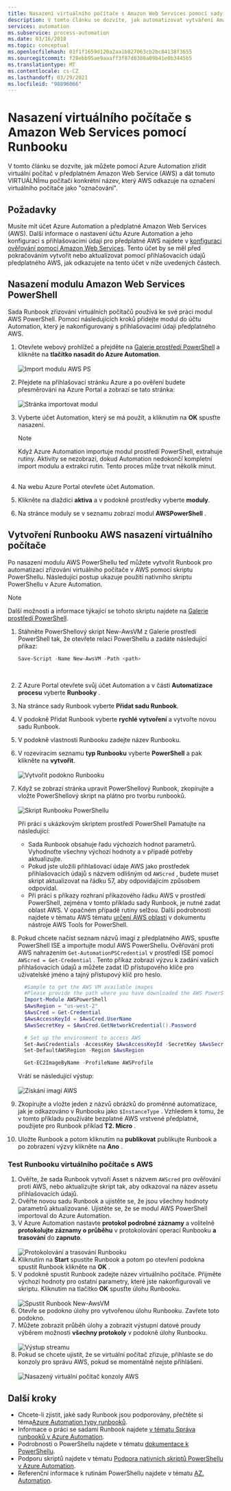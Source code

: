 ```yaml
---
title: Nasazení virtuálního počítače s Amazon Web Services pomocí sady Azure Automation Runbook
description: V tomto článku se dozvíte, jak automatizovat vytváření Amazon Web Servicesch virtuálních počítačů.
services: automation
ms.subservice: process-automation
ms.date: 03/16/2018
ms.topic: conceptual
ms.openlocfilehash: 03f1f1659d120a2aa1b827063cb2bc84138f3655
ms.sourcegitcommit: f28ebb95ae9aaaff3f87d8388a09b41e0b3445b5
ms.translationtype: MT
ms.contentlocale: cs-CZ
ms.lasthandoff: 03/29/2021
ms.locfileid: "98896066"
---
```

# <a name="deploy-an-amazon-web-services-vm-with-a-runbook"></a>Nasazení virtuálního počítače s Amazon Web Services pomocí Runbooku

V tomto článku se dozvíte, jak můžete pomocí Azure Automation zřídit virtuální počítač v předplatném Amazon Web Service (AWS) a dát tomuto VIRTUÁLNÍmu počítači konkrétní název, který AWS odkazuje na označení virtuálního počítače jako "označování".

## <a name="prerequisites"></a>Požadavky

Musíte mít účet Azure Automation a předplatné Amazon Web Services (AWS). Další informace o nastavení účtu Azure Automation a jeho konfiguraci s přihlašovacími údaji pro předplatné AWS najdete v [konfiguraci ověřování pomocí Amazon Web Services](automation-config-aws-account.md). Tento účet by se měl před pokračováním vytvořit nebo aktualizovat pomocí přihlašovacích údajů předplatného AWS, jak odkazujete na tento účet v níže uvedených částech.

## <a name="deploy-amazon-web-services-powershell-module"></a>Nasazení modulu Amazon Web Services PowerShell

Sada Runbook zřizování virtuálních počítačů používá ke své práci modul AWS PowerShell. Pomocí následujících kroků přidejte modul do účtu Automation, který je nakonfigurovaný s přihlašovacími údaji předplatného AWS.  

1. Otevřete webový prohlížeč a přejděte na [Galerie prostředí PowerShell](https://www.powershellgallery.com/packages/AWSPowerShell/) a klikněte na **tlačítko nasadit do Azure Automation**.<br><br> ![Import modulu AWS PS](./media/automation-scenario-aws-deployment/powershell-gallery-download-awsmodule.png)
2. Přejdete na přihlašovací stránku Azure a po ověření budete přesměrováni na Azure Portal a zobrazí se tato stránka:<br><br> ![Stránka importovat modul](./media/automation-scenario-aws-deployment/deploy-aws-powershell-module-parameters.png)
3. Vyberte účet Automation, který se má použít, a kliknutím na **OK** spusťte nasazení.

   > [!NOTE]
   > Když Azure Automation importuje modul prostředí PowerShell, extrahuje rutiny. Aktivity se nezobrazí, dokud Automation nedokončí kompletní import modulu a extrakci rutin. Tento proces může trvat několik minut.  
   > <br>

1. Na webu Azure Portal otevřete účet Automation.
2. Klikněte na dlaždici **aktiva** a v podokně prostředky vyberte **moduly**.
3. Na stránce moduly se v seznamu zobrazí modul **AWSPowerShell** .

## <a name="create-aws-deploy-vm-runbook"></a>Vytvoření Runbooku AWS nasazení virtuálního počítače

Po nasazení modulu AWS PowerShellu teď můžete vytvořit Runbook pro automatizaci zřizování virtuálního počítače v AWS pomocí skriptu PowerShellu. Následující postup ukazuje použití nativního skriptu PowerShellu v Azure Automation.  

> [!NOTE]
> Další možnosti a informace týkající se tohoto skriptu najdete na [Galerie prostředí PowerShell](https://www.powershellgallery.com/packages/New-AwsVM/).
> 

1. Stáhněte PowerShellový skript New-AwsVM z Galerie prostředí PowerShell tak, že otevřete relaci PowerShellu a zadáte následující příkaz:<br>
   ```powershell
   Save-Script -Name New-AwsVM -Path <path>
   ```
   <br>
2. Z Azure Portal otevřete svůj účet Automation a v části **Automatizace procesu** vyberte **Runbooky** .  
3. Na stránce sady Runbook vyberte **Přidat sadu Runbook**.
4. V podokně Přidat Runbook vyberte **rychlé vytvoření** a vytvořte novou sadu Runbook.
5. V podokně vlastnosti Runbooku zadejte název Runbooku.
6. V rozevíracím seznamu **typ Runbooku** vyberte **PowerShell** a pak klikněte na **vytvořit**.<br><br> ![Vytvořit podokno Runbooku](./media/automation-scenario-aws-deployment/runbook-quickcreate-properties.png)
7. Když se zobrazí stránka upravit PowerShellový Runbook, zkopírujte a vložte PowerShellový skript na plátno pro tvorbu runbooků.<br><br> ![Skript Runbooku PowerShellu](./media/automation-scenario-aws-deployment/runbook-powershell-script.png)<br>
   
    Při práci s ukázkovým skriptem prostředí PowerShell Pamatujte na následující:

    * Sada Runbook obsahuje řadu výchozích hodnot parametrů. Vyhodnoťte všechny výchozí hodnoty a v případě potřeby aktualizujte.
    * Pokud jste uložili přihlašovací údaje AWS jako prostředek přihlašovacích údajů s názvem odlišným od `AWScred` , budete muset skript aktualizovat na řádku 57, aby odpovídajícím způsobem odpovídal.  
    * Při práci s příkazy rozhraní příkazového řádku AWS v prostředí PowerShell, zejména v tomto příkladu sady Runbook, je nutné zadat oblast AWS. V opačném případě rutiny selžou. Další podrobnosti najdete v tématu AWS tématu [určení AWS oblasti](https://docs.aws.amazon.com/powershell/latest/userguide/pstools-installing-specifying-region.html) v dokumentu nástroje AWS Tools for PowerShell.  

8. Pokud chcete načíst seznam názvů imagí z předplatného AWS, spusťte PowerShell ISE a importujte modul AWS PowerShellu. Ověřování proti AWS nahrazením `Get-AutomationPSCredential` v prostředí ISE pomocí `AWScred = Get-Credential` . Tento příkaz zobrazí výzvu k zadání vašich přihlašovacích údajů a můžete zadat ID přístupového klíče pro uživatelské jméno a tajný přístupový klíč pro heslo. 

      ```powershell
        #Sample to get the AWS VM available images
        #Please provide the path where you have downloaded the AWS PowerShell module
        Import-Module AWSPowerShell
        $AwsRegion = "us-west-2"
        $AwsCred = Get-Credential
        $AwsAccessKeyId = $AwsCred.UserName
        $AwsSecretKey = $AwsCred.GetNetworkCredential().Password
   
        # Set up the environment to access AWS
        Set-AwsCredentials -AccessKey $AwsAccessKeyId -SecretKey $AwsSecretKey -StoreAs AWSProfile
        Set-DefaultAWSRegion -Region $AwsRegion
   
        Get-EC2ImageByName -ProfileName AWSProfile
      ```
        
    Vrátí se následující výstup:<br><br>
   ![Získání imagí AWS](./media/automation-scenario-aws-deployment/powershell-ise-output.png)<br>  
9. Zkopírujte a vložte jeden z názvů obrázků do proměnné automatizace, jak je odkazováno v Runbooku jako `$InstanceType` . Vzhledem k tomu, že v tomto příkladu používáte bezplatné AWS vrstvené předplatné, použijete pro Runbook příklad **T2. Micro** .  
10. Uložte Runbook a potom kliknutím na **publikovat** publikujte Runbook a po zobrazení výzvy klikněte na **Ano** .

### <a name="test-the-aws-vm-runbook"></a>Test Runbooku virtuálního počítače s AWS

1. Ověřte, že sada Runbook vytvoří Asset s názvem `AWScred` pro ověřování proti AWS, nebo aktualizujte skript tak, aby odkazoval na název assetu přihlašovacích údajů.    
2. Ověřte novou sadu Runbook a ujistěte se, že jsou všechny hodnoty parametrů aktualizované.
Ujistěte se, že se modul AWS PowerShell importoval do Azure Automation.  
3. V Azure Automation nastavte **protokol podrobné záznamy** a volitelně **protokolujte záznamy o průběhu** v protokolování operací Runbooku **a trasování** do **zapnuto**.<br><br> ![Protokolování ](./media/automation-scenario-aws-deployment/runbook-settings-logging-and-tracing.png) a trasování Runbooku  
4. Kliknutím na **Start** spustíte Runbook a potom po otevření podokna spustit Runbook klikněte na **OK** .
5. V podokně spustit Runbook zadejte název virtuálního počítače. Přijměte výchozí hodnoty pro ostatní parametry, které jste nakonfigurovali ve skriptu. Kliknutím na tlačítko **OK** spusťte úlohu Runbooku.<br><br> ![Spustit Runbook New-AwsVM](./media/automation-scenario-aws-deployment/runbook-start-job-parameters.png)
6. Otevře se podokno úlohy pro vytvořenou úlohu Runbooku. Zavřete toto podokno.
7. Můžete zobrazit průběh úlohy a zobrazit výstupní datové proudy výběrem možnosti **všechny protokoly** v podokně úlohy Runbooku.<br><br> ![Výstup streamu](./media/automation-scenario-aws-deployment/runbook-job-streams-output.png)
8. Pokud se chcete ujistit, že se virtuální počítač zřizuje, přihlaste se do konzoly pro správu AWS, pokud se momentálně nejste přihlášeni.<br><br> ![Nasazený virtuální počítač konzoly AWS](./media/automation-scenario-aws-deployment/aws-instances-status.png)

## <a name="next-steps"></a>Další kroky
 
* Chcete-li zjistit, jaké sady Runbook jsou podporovány, přečtěte si téma[Azure Automation typy runbooků](automation-runbook-types.md).
* Informace o práci se sadami Runbook najdete [v tématu Správa runbooků v Azure Automation](manage-runbooks.md).
* Podrobnosti o PowerShellu najdete v tématu [dokumentace k PowerShellu](/powershell/scripting/overview).
* Podporu skriptů najdete v tématu [Podpora nativních skriptů PowerShellu v Azure Automation](https://azure.microsoft.com/blog/announcing-powershell-script-support-azure-automation-2/).
* Referenční informace k rutinám PowerShellu najdete v tématu [AZ. Automation](/powershell/module/az.automation).
